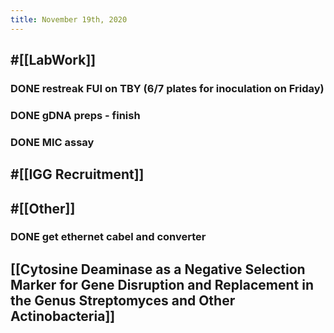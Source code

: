 ```yaml
---
title: November 19th, 2020
---
```


## #[[LabWork]] 
### DONE restreak FUI on TBY (6/7 plates for inoculation on Friday)

### DONE gDNA preps - finish

### DONE MIC assay

## #[[IGG Recruitment]]

## #[[Other]]
### DONE  get ethernet cabel and converter

### 

## 

## [[Cytosine Deaminase as a Negative Selection Marker for Gene Disruption and Replacement in the Genus Streptomyces and Other Actinobacteria]]

